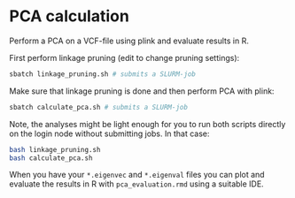 # PCA calculation

Perform a PCA on a VCF-file using plink and evaluate results in R.

First perform linkage pruning (edit to change pruning settings):
```bash
sbatch linkage_pruning.sh # submits a SLURM-job
```

Make sure that linkage pruning is done and then perform PCA with plink:
```bash
sbatch calculate_pca.sh # submits a SLURM-job
```

Note, the analyses might be light enough for you to run both scripts directly
on the login node without submitting jobs. In that case:
```bash
bash linkage_pruning.sh
bash calculate_pca.sh
```

When you have your `*.eigenvec` and `*.eigenval` files you can plot and
evaluate the results in R with `pca_evaluation.rmd` using a suitable IDE.
